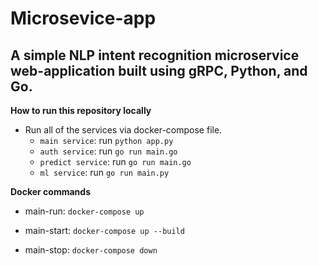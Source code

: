 # Microsevice-app

## A simple NLP intent recognition microservice web-application built using gRPC, Python, and Go.

**How to run this repository locally**
- Run all of the services via docker-compose file.
  - `main service`: run `python app.py`
  - `auth service`: run `go run main.go`
  - `predict service`: run `go run main.go`
  - `ml service`: run `go run main.py`

**Docker commands** 
  - main-run:
	`docker-compose up`

  - main-start:
	`docker-compose up --build`

  - main-stop:
	`docker-compose down`

